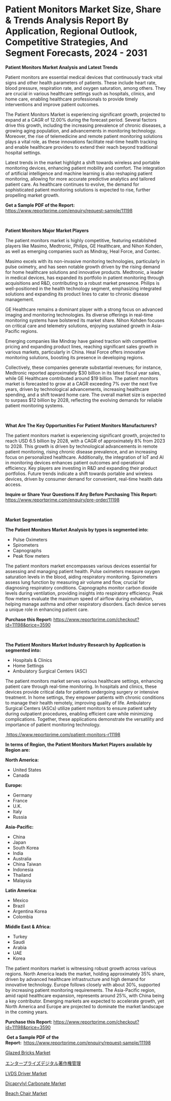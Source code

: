 <p><h1>Patient Monitors Market Size, Share & Trends Analysis Report By Application, Regional Outlook, Competitive Strategies, And Segment Forecasts, 2024 - 2031</h1></p><p><strong>Patient Monitors Market Analysis and Latest Trends</strong></p>
<p><p>Patient monitors are essential medical devices that continuously track vital signs and other health parameters of patients. These include heart rate, blood pressure, respiration rate, and oxygen saturation, among others. They are crucial in various healthcare settings such as hospitals, clinics, and home care, enabling healthcare professionals to provide timely interventions and improve patient outcomes.</p><p>The Patient Monitors Market is experiencing significant growth, projected to expand at a CAGR of 12.00% during the forecast period. Several factors drive this growth, including the increasing prevalence of chronic diseases, a growing aging population, and advancements in monitoring technology. Moreover, the rise of telemedicine and remote patient monitoring solutions plays a vital role, as these innovations facilitate real-time health tracking and enable healthcare providers to extend their reach beyond traditional hospital settings.</p><p>Latest trends in the market highlight a shift towards wireless and portable monitoring devices, enhancing patient mobility and comfort. The integration of artificial intelligence and machine learning is also reshaping patient monitoring, allowing for more accurate predictive analytics and tailored patient care. As healthcare continues to evolve, the demand for sophisticated patient monitoring solutions is expected to rise, further propelling market growth.</p></p>
<p><strong>Get a Sample PDF of the Report:&nbsp;</strong> <a href="https://www.reportprime.com/enquiry/request-sample/11198">https://www.reportprime.com/enquiry/request-sample/11198</a></p>
<p>&nbsp;</p>
<p><strong>Patient Monitors Major Market Players</strong></p>
<p><p>The patient monitors market is highly competitive, featuring established players like Masimo, Medtronic, Philips, GE Healthcare, and Nihon Kohden, as well as emerging companies such as Mindray, Heal Force, and Contec. </p><p>Masimo excels with its non-invasive monitoring technologies, particularly in pulse oximetry, and has seen notable growth driven by the rising demand for home healthcare solutions and innovative products. Medtronic, a leader in medical devices, has expanded its portfolio in patient monitoring through acquisitions and R&D, contributing to a robust market presence. Philips is well-positioned in the health technology segment, emphasizing integrated solutions and expanding its product lines to cater to chronic disease management.</p><p>GE Healthcare remains a dominant player with a strong focus on advanced imaging and monitoring technologies. Its diverse offerings in real-time monitoring systems have bolstered its market share. Nihon Kohden focuses on critical care and telemetry solutions, enjoying sustained growth in Asia-Pacific regions.</p><p>Emerging companies like Mindray have gained traction with competitive pricing and expanding product lines, reaching significant sales growth in various markets, particularly in China. Heal Force offers innovative monitoring solutions, boosting its presence in developing regions. </p><p>Collectively, these companies generate substantial revenues; for instance, Medtronic reported approximately $30 billion in its latest fiscal year sales, while GE Healthcare contributed around $19 billion. The patient monitors market is forecasted to grow at a CAGR exceeding 7% over the next five years, driven by technological advancements, increasing healthcare spending, and a shift toward home care. The overall market size is expected to surpass $12 billion by 2028, reflecting the evolving demands for reliable patient monitoring systems.</p></p>
<p>&nbsp;</p>
<p><strong>What Are The Key Opportunities For Patient Monitors Manufacturers?</strong></p>
<p><p>The patient monitors market is experiencing significant growth, projected to reach USD 6.5 billion by 2028, with a CAGR of approximately 8% from 2023 to 2028. This growth is driven by technological advancements in remote patient monitoring, rising chronic disease prevalence, and an increasing focus on personalized healthcare. Additionally, the integration of IoT and AI in monitoring devices enhances patient outcomes and operational efficiency. Key players are investing in R&D and expanding their product portfolios. Future trends indicate a shift towards portable and wireless devices, driven by consumer demand for convenient, real-time health data access.</p></p>
<p><strong>Inquire or Share Your Questions If Any Before Purchasing This Report:</strong> <a href="https://www.reportprime.com/enquiry/pre-order/11198">https://www.reportprime.com/enquiry/pre-order/11198</a></p>
<p>&nbsp;</p>
<p><strong>Market Segmentation</strong></p>
<p><strong>The Patient Monitors Market Analysis by types is segmented into:</strong></p>
<p><ul><li>Pulse Oximeters</li><li>Spirometers</li><li>Capnographs</li><li>Peak flow meters</li></ul></p>
<p><p>The patient monitors market encompasses various devices essential for assessing and managing patient health. Pulse oximeters measure oxygen saturation levels in the blood, aiding respiratory monitoring. Spirometers assess lung function by measuring air volume and flow, crucial for diagnosing respiratory conditions. Capnographs monitor carbon dioxide levels during ventilation, providing insights into respiratory efficiency. Peak flow meters evaluate the maximum speed of airflow during exhalation, helping manage asthma and other respiratory disorders. Each device serves a unique role in enhancing patient care.</p></p>
<p><strong>Purchase this Report:&nbsp;</strong><a href="https://www.reportprime.com/checkout?id=11198&price=3590">https://www.reportprime.com/checkout?id=11198&price=3590</a></p>
<p>&nbsp;</p>
<p><strong>The Patient Monitors Market Industry Research by Application is segmented into:</strong></p>
<p><ul><li>Hospitals & Clinics</li><li>Home Settings</li><li>Ambulatory Surgical Centers (ASC)</li></ul></p>
<p><p>The patient monitors market serves various healthcare settings, enhancing patient care through real-time monitoring. In hospitals and clinics, these devices provide critical data for patients undergoing surgery or intensive treatment. In home settings, they empower patients with chronic conditions to manage their health remotely, improving quality of life. Ambulatory Surgical Centers (ASCs) utilize patient monitors to ensure patient safety during outpatient procedures, enabling efficient care while minimizing complications. Together, these applications demonstrate the versatility and importance of patient monitoring technology.</p></p>
<p><a href="https://www.reportprime.com/patient-monitors-r11198">&nbsp;https://www.reportprime.com/patient-monitors-r11198</a></p>
<p><strong>In terms of Region, the Patient Monitors Market Players available by Region are:</strong></p>
<p>
    <p> <strong> North America: </strong>
        <ul>
            <li>United States</li>
            <li>Canada</li>
        </ul>
        </p> 
    <p> <strong> Europe: </strong>
        <ul>
            <li>Germany</li>
            <li>France</li>
            <li>U.K.</li>
            <li>Italy</li>
            <li>Russia</li>
        </ul>
        </p> 
    <p> <strong> Asia-Pacific: </strong>
        <ul>
            <li>China</li>
            <li>Japan</li>
            <li>South Korea</li>
            <li>India</li>
            <li>Australia</li>
            <li>China Taiwan</li>
            <li>Indonesia</li>
            <li>Thailand</li>
            <li>Malaysia</li>
        </ul>
        </p> 
    <p> <strong> Latin America: </strong>
        <ul>
            <li>Mexico</li>
            <li>Brazil</li>
            <li>Argentina Korea</li>
            <li>Colombia</li>
        </ul>
        </p> 
    <p> <strong> Middle East & Africa: </strong>
        <ul>
            <li>Turkey</li>
            <li>Saudi</li>
            <li>Arabia</li>
            <li>UAE</li>
            <li>Korea</li>
        </ul>
    </p>
    </p>
<p><p>The patient monitors market is witnessing robust growth across various regions. North America leads the market, holding approximately 35% share, driven by advanced healthcare infrastructure and high demand for innovative technology. Europe follows closely with about 30%, supported by increasing patient monitoring requirements. The Asia-Pacific region, amid rapid healthcare expansion, represents around 25%, with China being a key contributor. Emerging markets are expected to accelerate growth, yet North America and Europe are projected to dominate the market landscape in the coming years.</p></p>
<p><strong>Purchase this Report: </strong><a href="https://www.reportprime.com/checkout?id=11198&price=3590">https://www.reportprime.com/checkout?id=11198&price=3590</a></p>
<p>&nbsp;<strong>Get a Sample PDF of the Report:&nbsp;&nbsp;</strong><a href="https://www.reportprime.com/enquiry/request-sample/11198">https://www.reportprime.com/enquiry/request-sample/11198</a></p>
<p><strong></strong></p>
<p><p><a href="https://issuu.com/reportprime-2/docs/glazed-bricks-market-size-2030.pptx_04e67b7f4f61ca">Glazed Bricks Market</a></p><p><a href="https://medium.com/@taniawisozk/%E3%82%B0%E3%83%AD%E3%83%BC%E3%83%90%E3%83%AB%E4%BC%81%E6%A5%AD%E3%83%87%E3%82%B8%E3%82%BF%E3%83%AB%E6%A8%A9%E5%88%A9%E7%AE%A1%E7%90%86%E5%B8%82%E5%A0%B4%E3%81%AE%E5%8B%95%E5%90%91-%E4%BA%88%E6%B8%AC-%E5%BD%B1%E9%9F%BF%E5%88%86%E6%9E%90-2024-2031-%E3%82%92141%E3%83%9A%E3%83%BC%E3%82%B8%E3%81%A7%E7%B6%B2%E7%BE%85%E3%81%97%E3%81%9F%E5%86%85%E5%AE%B9%E3%81%A7%E3%81%99-046c25b8622d">エンタープライズデジタル著作権管理</a></p><p><a href="https://www.linkedin.com/pulse/lvds-driver-market-global-regional-analysis-2024-2031-pb3yc?trackingId=E3RvWAP8RFOt0LK%2FF1iEoA%3D%3D">LVDS Driver Market</a></p><p><a href="https://medium.com/@gideonruivoozs/the-global-dicaprylyl-carbonate-market-identifies-drivers-restraints-opportunities-and-trends-7ac702beb90c">Dicaprylyl Carbonate Market</a></p><p><a href="https://medium.com/@michaclxzdf/the-global-beach-chair-market-is-expected-to-witness-a-compound-annual-growth-rate-cagr-of-10-4-8ea417cde3d7">Beach Chair Market</a></p></p>